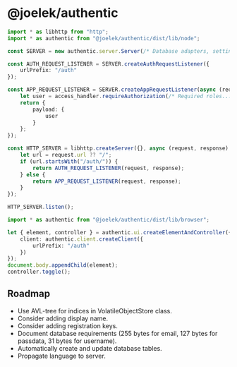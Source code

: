 # @joelek/authentic

```ts
import * as libhttp from "http";
import * as authentic from "@joelek/authentic/dist/lib/node";

const SERVER = new authentic.server.Server(/* Database adapters, settings, etc... */);

const AUTH_REQUEST_LISTENER = SERVER.createAuthRequestListener({
	urlPrefix: "/auth"
});

const APP_REQUEST_LISTENER = SERVER.createAppRequestListener(async (request, access_handler) => {
	let user = access_handler.requireAuthorization(/* Required roles... */);
	return {
		payload: {
			user
		}
	};
});

const HTTP_SERVER = libhttp.createServer({}, async (request, response) => {
	let url = request.url ?? "/";
	if (url.startsWith("/auth/")) {
		return AUTH_REQUEST_LISTENER(request, response);
	} else {
		return APP_REQUEST_LISTENER(request, response);
	}
});

HTTP_SERVER.listen();
```

```ts
import * as authentic from "@joelek/authentic/dist/lib/browser";

let { element, controller } = authentic.ui.createElementAndController({
	client: authentic.client.createClient({
		urlPrefix: "/auth"
	})
});
document.body.appendChild(element);
controller.toggle();
```

## Roadmap

* Use AVL-tree for indices in VolatileObjectStore class.
* Consider adding display name.
* Consider adding registration keys.
* Document database requirements (255 bytes for email, 127 bytes for passdata, 31 bytes for username).
* Automatically create and update database tables.
* Propagate language to server.

